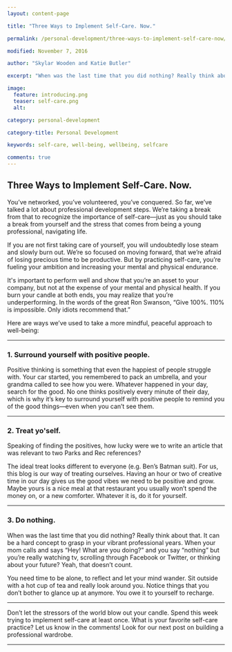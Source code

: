 ```yaml
---
layout: content-page

title: "Three Ways to Implement Self-Care. Now."

permalink: /personal-development/three-ways-to-implement-self-care-now/

modified: November 7, 2016

author: "Skylar Wooden and Katie Butler"

excerpt: "When was the last time that you did nothing? Really think about that. It can be a hard concept to grasp in your vibrant professional years."

image:
  feature: introducing.png
  teaser: self-care.png
  alt: 

category: personal-development

category-title: Personal Development

keywords: self-care, well-being, wellbeing, selfcare

comments: true
---
```


## Three Ways to Implement Self-Care. Now.

You’ve networked, you’ve volunteered, you’ve conquered. So far, we’ve talked a lot about professional development steps. We’re taking a break from that to recognize the importance of self-care—just as you should take a break from yourself and the stress that comes from being a young professional, navigating life.

If you are not first taking care of yourself, you will undoubtedly lose steam and slowly burn out. We’re so focused on moving forward, that we’re afraid of losing precious time to be productive. But by practicing self-care, you’re fueling your ambition and increasing your mental and physical endurance.

It's important to perform well and show that you’re an asset to your company, but not at the expense of your mental and physical health. If you burn your candle at both ends, you may realize that you’re underperforming. In the words of the great Ron Swanson, “Give 100%. 110% is impossible. Only idiots recommend that.”

Here are ways we’ve used to take a more mindful, peaceful approach to well-being:

<hr class="secondary">

### 1. Surround yourself with positive people.
Positive thinking is something that even the happiest of people struggle with. Your car started, you remembered to pack an umbrella, and your grandma called to see how you were. Whatever happened in your day, search for the good. No one thinks positively every minute of their day, which is why it’s key to surround yourself with positive people to remind you of the good things—even when you can’t see them. 

<hr class="secondary">

### 2. Treat yo'self.
Speaking of finding the positives, how lucky were we to write an article that was relevant to two Parks and Rec references? 

The ideal treat looks different to everyone (e.g. Ben’s Batman suit). For us, this blog is our way of treating ourselves. Having an hour or two of creative time in our day gives us the good vibes we need to be positive and grow.  Maybe yours is a nice meal at that restaurant you usually won’t spend the money on, or a new comforter. Whatever it is, do it for yourself. 

<hr class="secondary">

### 3. Do nothing.
When was the last time that you did nothing? Really think about that. It can be a hard concept to grasp in your vibrant professional years. When your mom calls and says “Hey! What are you doing?” and you say “nothing” but you’re really watching tv, scrolling through Facebook or Twitter, or thinking about your future? Yeah, that doesn’t count. 

You need time to be alone, to reflect and let your mind wander. Sit outside with a hot cup of tea and really look around you. Notice things that you don’t bother to glance up at anymore. You owe it to yourself to recharge.  

<hr class="secondary">

Don’t let the stressors of the world blow out your candle. Spend this week trying to implement self-care at least once. What is your favorite self-care practice? Let us know in the comments! Look for our next post on building a professional wardrobe.

<hr class="primary">